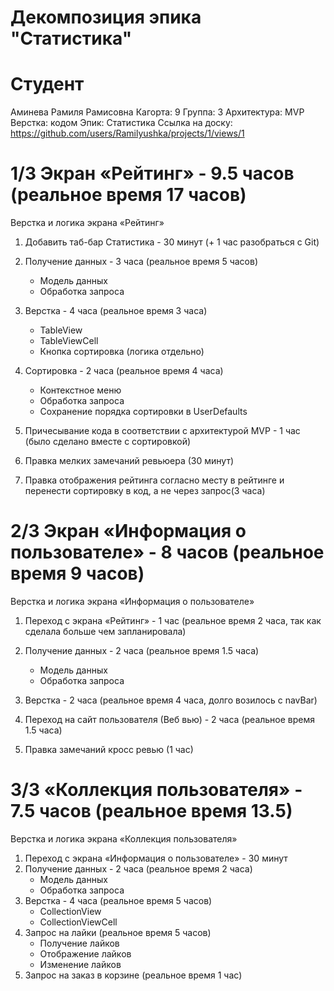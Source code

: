 # Декомпозиция эпика "Статистика"

# Студент

Аминева Рамиля Рамисовна
Кагорта: 9
Группа: 3
Архитектура: MVP
Верстка: кодом
Эпик: Статистика
Ссылка на доску: https://github.com/users/Ramilyushka/projects/1/views/1

# 1/3 Экран «Рейтинг» - 9.5 часов (реальное время 17 часов)

Верстка и логика экрана «Рейтинг»
1. Добавить таб-бар Статистика - 30 минут (+ 1 час разобраться с Git)
2. Получение данных - 3 часа (реальное время 5 часов)
    * Модель данных
    * Обработка запроса
3. Верстка - 4 часа (реальное время 3 часа)
    * TableView
    * TableViewCell
    * Кнопка сортировка (логика отдельно)
4. Сортировка - 2 часа (реальное время 4 часа)
    * Контекстное меню
    * Обработка запроса
    * Сохранение порядка сортировки в  UserDefaults
5. Причесывание кода в соответствии с архитектурой MVP - 1 час (было сделано вместе с сортировкой)

6. Правка мелких замечаний ревьюера (30 минут)
7. Правка отображения рейтинга согласно месту в рейтинге и перенести сортировку в код, а не через запрос(3 часа)

# 2/3 Экран «Информация о пользователе» - 8 часов (реальное время 9 часов)

Верстка и логика экрана «Информация о пользователе»
1. Переход с экрана «Рейтинг» - 1 час  (реальное время 2 часа, так как сделала больше чем запланировала)
2. Получение данных - 2 часа (реальное время 1.5 часа)
    * Модель данных
    * Обработка запроса
3. Верстка - 2 часа (реальное время 4 часа, долго возилось с navBar)
4. Переход на сайт пользователя (Веб вью) - 2 часа (реальное время 1.5 часа)

5. Правка замечаний кросс ревью (1 час)

# 3/3 «Коллекция пользователя» - 7.5 часов (реальное время 13.5)

Верстка и логика экрана «Коллекция пользователя»
1. Переход с экрана «Информация о пользователе» - 30 минут
2. Получение данных - 2 часа (реальное время 2 часа)
    * Модель данных
    * Обработка запроса
3. Верстка - 4 часа (реальное время 5 часов)
    * CollectionView
    * CollectionViewCell
4. Запрос на лайки (реальное время 5 часов)
    * Получение лайков
    * Отображение лайков
    * Изменение лайков
5. Запрос на заказ в корзине (реальное время 1 час)
